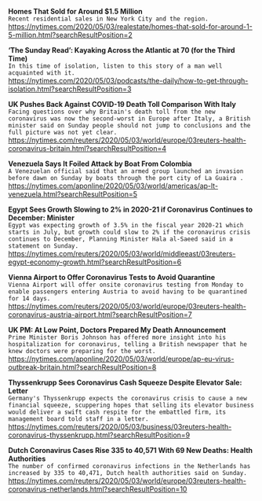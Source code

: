 **Homes That Sold for Around $1.5 Million**\
`Recent residential sales in New York City and the region.`\
https://nytimes.com/2020/05/03/realestate/homes-that-sold-for-around-1-5-million.html?searchResultPosition=2

**‘The Sunday Read’: Kayaking Across the Atlantic at 70 (for the Third Time)**\
`In this time of isolation, listen to this story of a man well acquainted with it.`\
https://nytimes.com/2020/05/03/podcasts/the-daily/how-to-get-through-isolation.html?searchResultPosition=3

**UK Pushes Back Against COVID-19 Death Toll Comparison With Italy**\
`Facing questions over why Britain's death toll from the new coronavirus was now the second-worst in Europe after Italy, a British minister said on Sunday people should not jump to conclusions and the full picture was not yet clear.`\
https://nytimes.com/reuters/2020/05/03/world/europe/03reuters-health-coronavirus-britain.html?searchResultPosition=4

**Venezuela Says It Foiled Attack by Boat From Colombia**\
`A Venezuelan official said that an armed group launched an invasion before dawn on Sunday by boats through the port city of La Guaira . `\
https://nytimes.com/aponline/2020/05/03/world/americas/ap-lt-venezuela.html?searchResultPosition=5

**Egypt Sees Growth Slowing to 2% in 2020-21 if Coronavirus Continues to December: Minister**\
`Egypt was expecting growth of 3.5% in the fiscal year 2020-21 which starts in July, but growth could slow to 2% if the coronavirus crisis continues to December, Planning Minister Hala al-Saeed said in a statement on Sunday.`\
https://nytimes.com/reuters/2020/05/03/world/middleeast/03reuters-egypt-economy-growth.html?searchResultPosition=6

**Vienna Airport to Offer Coronavirus Tests to Avoid Quarantine**\
`Vienna Airport will offer onsite coronavirus testing from Monday to enable passengers entering Austria to avoid having to be quarantined for 14 days.`\
https://nytimes.com/reuters/2020/05/03/world/europe/03reuters-health-coronavirus-austria-airport.html?searchResultPosition=7

**UK PM: At Low Point, Doctors Prepared My Death Announcement**\
`Prime Minister Boris Johnson has offered more insight into his hospitalization for coronavirus, telling a British newspaper that he knew doctors were preparing for the worst. `\
https://nytimes.com/aponline/2020/05/03/world/europe/ap-eu-virus-outbreak-britain.html?searchResultPosition=8

**Thyssenkrupp Sees Coronavirus Cash Squeeze Despite Elevator Sale: Letter**\
`Germany's Thyssenkrupp expects the coronavirus crisis to cause a new financial squeeze, scuppering hopes that selling its elevator business would deliver a swift cash respite for the embattled firm, its management board told staff in a letter.`\
https://nytimes.com/reuters/2020/05/03/business/03reuters-health-coronavirus-thyssenkrupp.html?searchResultPosition=9

**Dutch Coronavirus Cases Rise 335 to 40,571 With 69 New Deaths: Health Authorities**\
`The number of confirmed coronavirus infections in the Netherlands has increased by 335 to 40,471, Dutch health authorities said on Sunday.`\
https://nytimes.com/reuters/2020/05/03/world/europe/03reuters-health-coronavirus-netherlands.html?searchResultPosition=10

